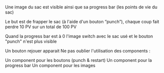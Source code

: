 Une image du sac est visible ainsi que sa progress bar (les points de vie du sac)

Le but est de frapper le sac (à l'aide d'un bouton “punch”), chaque coup fait perdre 10 PV sur un total de 100 PV

Quand la progress bar est à 0 l'image switch avec le sac usé et le bouton "punch" n'est plus visible

Un bouton rejouer apparait Ne pas oublier l'utilisation des components :

Un component pour les boutons (punch & restart)
Un component pour la progress bar
Un component pour les images
